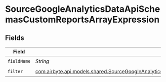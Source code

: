 # SourceGoogleAnalyticsDataApiSchemasCustomReportsArrayExpression


## Fields

| Field                                                                                                                                                                                                                               | Type                                                                                                                                                                                                                                | Required                                                                                                                                                                                                                            | Description                                                                                                                                                                                                                         |
| ----------------------------------------------------------------------------------------------------------------------------------------------------------------------------------------------------------------------------------- | ----------------------------------------------------------------------------------------------------------------------------------------------------------------------------------------------------------------------------------- | ----------------------------------------------------------------------------------------------------------------------------------------------------------------------------------------------------------------------------------- | ----------------------------------------------------------------------------------------------------------------------------------------------------------------------------------------------------------------------------------- |
| `fieldName`                                                                                                                                                                                                                         | *String*                                                                                                                                                                                                                            | :heavy_check_mark:                                                                                                                                                                                                                  | N/A                                                                                                                                                                                                                                 |
| `filter`                                                                                                                                                                                                                            | [com.airbyte.api.models.shared.SourceGoogleAnalyticsDataApiSchemasCustomReportsArrayMetricFilterMetricsFilter1Filter](../../models/shared/SourceGoogleAnalyticsDataApiSchemasCustomReportsArrayMetricFilterMetricsFilter1Filter.md) | :heavy_check_mark:                                                                                                                                                                                                                  | N/A                                                                                                                                                                                                                                 |